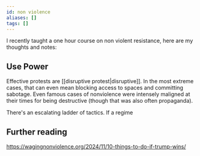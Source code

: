 ```yaml
---
id: non violence
aliases: []
tags: []
---
```


I recently taught a one hour course on non violent resistance, here are my thoughts and notes:

Use Power
---------

Effective protests are [[disruptive protest|disruptive]]. In the most extreme cases, that can even mean blocking access to spaces and committing sabotage. Even famous cases of nonviolence were intensely maligned at their times for being destructive (though that was also often propaganda).

There's an escalating ladder of tactics. If a regime 

Further reading
---------------

https://wagingnonviolence.org/2024/11/10-things-to-do-if-trump-wins/
